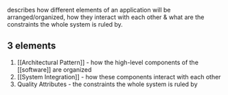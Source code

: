 describes how different elements of an application will be arranged/organized, how they interact with each other & what are the constraints the whole system is ruled by.

## 3 elements
1. [[Architectural Pattern]] - how the high-level components of the [[software]] are organized
2. [[System Integration]] - how these components interact with each other
3. Quality Attributes - the constraints the whole system is ruled by